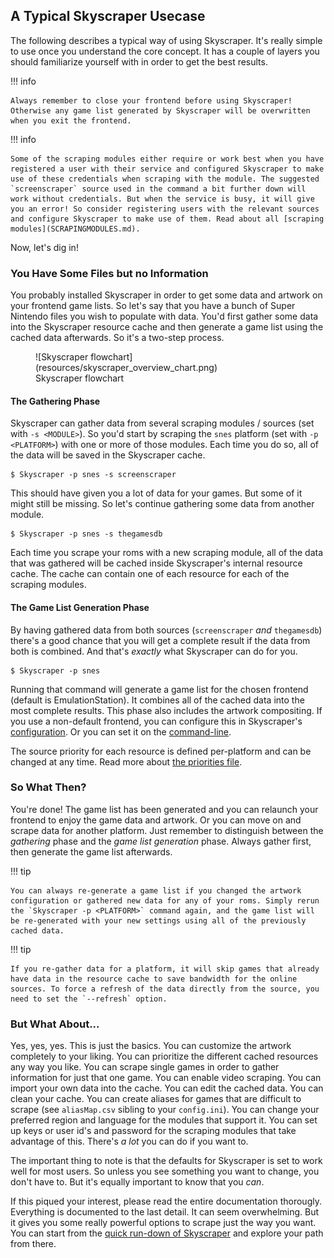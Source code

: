 ## A Typical Skyscraper Usecase

The following describes a typical way of using Skyscraper. It's really simple to use once you understand the core concept. It has a couple of layers you should familiarize yourself with in order to get the best results.

!!! info 

    Always remember to close your frontend before using Skyscraper! Otherwise any game list generated by Skyscraper will be overwritten when you exit the frontend.

!!! info 

    Some of the scraping modules either require or work best when you have registered a user with their service and configured Skyscraper to make use of these credentials when scraping with the module. The suggested `screenscraper` source used in the command a bit further down will work without credentials. But when the service is busy, it will give you an error! So consider registering users with the relevant sources and configure Skyscraper to make use of them. Read about all [scraping modules](SCRAPINGMODULES.md).

Now, let's dig in!

### You Have Some Files but no Information

You probably installed Skyscraper in order to get some data and artwork on your frontend game lists. So let's say that you have a bunch of Super Nintendo files you wish to populate with data. You'd first gather some data into the Skyscraper resource cache and then generate a game list using the cached data afterwards. So it's a two-step process.

<figure markdown>
  ![Skyscraper flowchart](resources/skyscraper_overview_chart.png)
  <figcaption>Skyscraper flowchart</figcaption>
</figure>

#### The Gathering Phase

Skyscraper can gather data from several scraping modules / sources (set with `-s <MODULE>`). So you'd start by scraping the `snes` platform (set with `-p <PLATFORM>`) with one or more of those modules. Each time you do so, all of the data will be saved in the Skyscraper cache.

```
$ Skyscraper -p snes -s screenscraper
```

This should have given you a lot of data for your games. But some of it might still be missing. So let's continue gathering some data from another module.

```
$ Skyscraper -p snes -s thegamesdb
```

Each time you scrape your roms with a new scraping module, all of the data that was gathered will be cached inside Skyscraper's internal resource cache. The cache can contain one of each resource for each of the scraping modules.

#### The Game List Generation Phase

By having gathered data from both sources (`screenscraper` _and_ `thegamesdb`) there's a good chance that you will get a complete result if the data from both is combined. And that's _exactly_ what Skyscraper can do for you.

```
$ Skyscraper -p snes
```

Running that command will generate a game list for the chosen frontend (default is EmulationStation). It combines all of the cached data into the most complete results. This phase also includes the artwork compositing. If you use a non-default frontend, you can configure this in Skyscraper's [configuration](CONFIGINI.md#frontend). Or you can set it on the [command-line](CLIHELP.md#-f-frontend).

The source priority for each resource is defined per-platform and can be changed at any time. Read more about [the priorities file](CACHE.md#resource-and-scraping-module-priorities).

### So What Then?

You're done! The game list has been generated and you can relaunch your frontend to enjoy the game data and artwork. Or you can move on and scrape data for another platform. Just remember to distinguish between the _gathering_ phase and the _game list generation_ phase. Always gather first, then generate the game list afterwards.

!!! tip

    You can always re-generate a game list if you changed the artwork configuration or gathered new data for any of your roms. Simply rerun the `Skyscraper -p <PLATFORM>` command again, and the game list will be re-generated with your new settings using all of the previously cached data.

!!! tip

    If you re-gather data for a platform, it will skip games that already have data in the resource cache to save bandwidth for the online sources. To force a refresh of the data directly from the source, you need to set the `--refresh` option.

### But What About...

Yes, yes, yes. This is just the basics. You can customize the artwork completely to your liking. You can prioritize the different cached resources any way you like. You can scrape single games in order to gather information for just that one game. You can enable video scraping. You can import your own data into the cache. You can edit the cached data. You can clean your cache. You can create aliases for games that are difficult to scrape (see `aliasMap.csv` sibling to your `config.ini`). You can change your preferred region and language for the modules that support it. You can set up keys or user id's and password for the scraping modules that take advantage of this. There's _a lot_ you can do if you want to.

The important thing to note is that the defaults for Skyscraper is set to work well for most users. So unless you see something you want to change, you don't have to. But it's equally important to know that you _can_.

If this piqued your interest, please read the entire documentation thorougly. Everything is documented to the last detail. It can seem overwhelming. But it gives you some really powerful options to scrape just the way you want. You can start from the [quick run-down of Skyscraper](https://github.com/Gemba/skyscraper/blob/master/README.md#a-quick-run-down-of-skyscraper) and explore your path from there.
